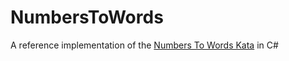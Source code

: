 # NumbersToWords
A reference implementation of the [Numbers To Words Kata](http://www.tddbuddy.com/katas/Numbers%20to%20Words.pdf) in C#
